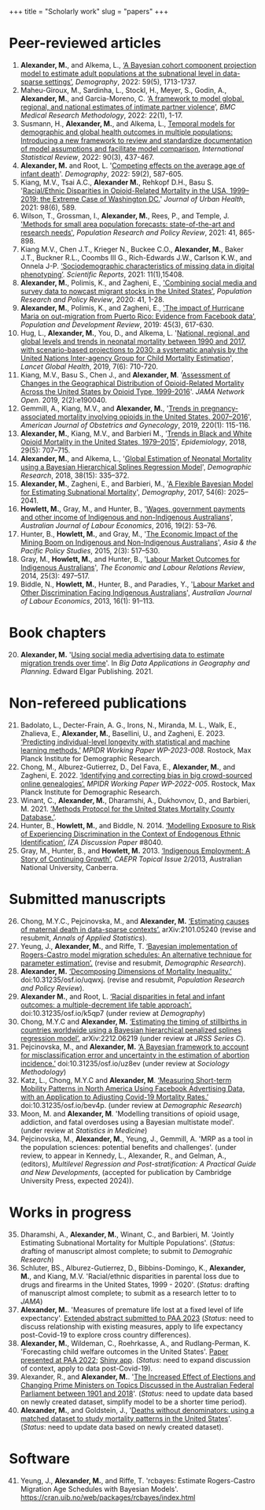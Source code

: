 +++
title = "Scholarly work"
slug = "papers"
+++


# Peer-reviewed articles

1. **Alexander, M.**, and Alkema, L., [‘A Bayesian cohort component projection model to estimate adult populations at the subnational level in data-sparse settings’](https://read.dukeupress.edu/demography/article/59/5/1713/318087/A-Bayesian-Cohort-Component-Projection-Model-to), *Demography*, 2022: 59(5), 1713-1737.
2. Maheu-Giroux, M., Sardinha, L., Stockl, H., Meyer, S., Godin, A., **Alexander, M.**, and Garcia-Moreno, C. ‘[A framework to model global, regional, and national estimates of intimate partner violence](https://bmcmedresmethodol.biomedcentral.com/articles/10.1186/s12874-022-01634-5)’, *BMC Medical Research Methodology*, 2022: 22(1), 1-17.
3. Susmann, H., **Alexander, M.**, and Alkema, L., [Temporal models for demographic and global health outcomes in multiple populations: Introducing a new framework to review and standardize documentation of model assumptions and facilitate model comparison](https://onlinelibrary.wiley.com/doi/10.1111/insr.12491), *International Statistical Review*,  2022: 90(3), 437-467.
4. **Alexander, M.** and Root, L. '[Competing effects on the average age of infant death](https://read.dukeupress.edu/demography/article/doi/10.1215/00703370-9779784/294667/Competing-Effects-on-the-Average-Age-of-Infant)'. *Demography*, 2022: 59(2), 587-605.
5. Kiang, M.V., Tsai A.C., **Alexander M.**, Rehkopf D.H., Basu S. '[Racial/Ethnic Disparities in Opioid-Related Mortality in the USA, 1999–2019: the Extreme Case of Washington DC.](https://pubmed.ncbi.nlm.nih.gov/34664185/)' *Journal of Urban Health*, 2021: 98(6), 589.
6. Wilson, T., Grossman, I., **Alexander, M.**, Rees, P., and Temple, J. ['Methods for small area population forecasts: state-of-the-art and research needs'](/pdf/prpr_small_area.pdf), *Population Research and Policy Review*, 2021: 41, 865-898.
7. Kiang M.V., Chen J.T., Krieger N., Buckee C.O., **Alexander, M.**, Baker J.T., Buckner R.L., Coombs III G., Rich-Edwards J.W., Carlson K.W., and Onnela J-P. [‘Sociodemographic characteristics of missing data in digital phenotyping’](https://www.nature.com/articles/s41598-021-94516-7). *Scientific Reports*, 2021: 11(1),15408.
8. **Alexander, M.**, Polimis, K., and Zagheni, E., ['Combining social media and survey data to nowcast migrant stocks in the United States'](https://link.springer.com/article/10.1007/s11113-020-09599-3), *Population Research and Policy Review*, 2020: 41, 1-28. 
9. **Alexander, M.**, Polimis, K., and Zagheni, E., ['The impact of Hurricane Maria on out-migration from Puerto Rico: Evidence from Facebook data'](/pdf/pdr.pdf), *Population and Development Review*,  2019: 45(3), 617-630. 
10. Hug, L., **Alexander, M.**, You, D., and Alkema, L. '[National, regional, and global levels and trends in neonatal mortality between 1990 and 2017, with scenario-based projections to 2030: a systematic analysis by the United Nations Inter-agency Group for Child Mortality Estimation](https://www.thelancet.com/journals/langlo/article/PIIS2214-109X(19)30163-9/fulltext)', *Lancet Global Health*, 2019, 7(6): 710-720. 
11. Kiang, M.V., Basu S., Chen J., and **Alexander, M**. '[Assessment of Changes in the Geographical Distribution of Opioid-Related Mortality Across the United States by Opioid Type, 1999-2016](https://jamanetwork.com/journals/jamanetworkopen/fullarticle/2725487)'. *JAMA Network Open*. 2019, 2(2):e190040.
12. Gemmill, A., Kiang, M.V., and **Alexander, M.**, '[Trends in pregnancy-associated mortality involving opioids in the United States, 2007–2016](/pdf/ajog.pdf)', *American Journal of Obstetrics and Gynecology*, 2019, 220(1): 115-116.
13. **Alexander, M.**, Kiang, M.V., and Barbieri M., '[Trends in Black and White Opioid Mortality in the United States, 1979–2015](https://journals.lww.com/epidem/Fulltext/2018/09000/Trends_in_Black_and_White_Opioid_Mortality_in_the.16.aspx)', *Epidemiology*, 2018, 29(5): 707–715.
14. **Alexander, M.**, and Alkema, L., '[Global Estimation of Neonatal Mortality using a Bayesian Hierarchical Splines Regression Model](https://www.demographic-research.org/volumes/vol38/15/default.htm)', *Demographic Research*, 2018, 38(15): 335–372.
15. **Alexander, M.**, Zagheni, E., and Barbieri, M., '[A Flexible Bayesian Model for Estimating Subnational Mortality](https://link.springer.com/article/10.1007/s13524-017-0618-7)', *Demography*, 2017, 54(6): 2025–2041.
16. **Howlett, M.**, Gray, M., and Hunter, B., '[Wages, government payments and other income of Indigenous and non-Indigenous Australians](/pdf/ajle_2016.pdf)', *Australian Journal of Labour Economics*, 2016, 19(2): 53–76.
17. Hunter, B., **Howlett, M.**, and Gray, M., '[The Economic Impact of the Mining Boom on Indigenous and Non-Indigenous Australians](https://onlinelibrary.wiley.com/doi/full/10.1002/app5.99#:~:text=Average%20household%20incomes%20are%20higher,employment%20rate%20in%20mining%20areas.)', *Asia & the Pacific Policy Studies*, 2015, 2(3): 517–530.
18. Gray, M., **Howlett, M.**, and Hunter, B., '[Labour Market Outcomes for Indigenous Australians](/pdf/elrr.pdf)', *The Economic and Labour Relations Review*, 2014, 25(3): 497–517.
19. Biddle, N., **Howlett, M.**, Hunter, B., and Paradies, Y., '[Labour Market and Other Discrimination Facing Indigenous Australians](/pdf/ajle_2013.pdf)', *Australian Journal of Labour Economics*, 2013, 16(1): 91–113.


# Book chapters

20. **Alexander, M.**  '[Using social media advertising data to estimate migration trends over time](/pdf/book_chapter.pdf)'. In *Big Data Applications in Geography and Planning*. Edward Elgar Publishing. 2021.

# Non-refereed publications

21. Badolato, L., Decter-Frain, A. G., Irons, N., Miranda, M. L., Walk, E., Zhalieva, E., **Alexander, M.**, Basellini, U., and Zagheni, E. 2023. [‘Predicting individual-level longevity with statistical and machine learning methods.’](https://www.demogr.mpg.de/papers/working/wp-2023-008.pdf) *MPIDR Working Paper WP-2023-008.* Rostock, Max Planck Institute for Demographic Research.
22. Chong, M., Alburez-Gutierrez, D., Del Fava, E., **Alexander, M.**, and Zagheni, E. 2022. [‘Identifying and correcting bias in big crowd-sourced online genealogies’.](https://www.demogr.mpg.de/papers/working/wp-2022-005.pdf) *MPIDR Working Paper WP-2022-005*. Rostock, Max Planck Institute for Demographic Research. 
23. Winant, C., **Alexander, M.**, Dharamshi, A., Dukhovnov, D., and Barbieri, M. 2021. [‘Methods Protocol for the United States Mortality County Database.’](https://usa.mortality.org/uploads/counties/USCountyBayesianEstimationMethodsProtocol20210927.pdf).
24. Hunter, B., **Howlett, M.**, and Biddle, N. 2014. [‘Modelling Exposure to Risk of Experiencing Discrimination in the Context of Endogenous Ethnic Identification’](https://docs.iza.org/dp8040.pdf), *IZA Discussion Paper* #8040. 
25. Gray, M., Hunter, B., and **Howlett, M.** 2013. [‘Indigenous Employment: A Story of Continuing Growth’](https://caepr.cass.anu.edu.au/sites/default/files/docs/TI2013_02_Gray__Employment_0.pdf), *CAEPR Topical Issue* 2/2013, Australian National University, Canberra. 

# Submitted manuscripts

26. Chong, M.Y.C., Pejcinovska, M., and **Alexander, M.** [‘Estimating causes of maternal death in data-sparse contexts’.](https://arxiv.org/abs/2101.05240) arXiv:2101.05240 (revise and resubmit, *Annals of Applied Statistics*).
27. Yeung, J., **Alexander, M.**, and Riffe, T. [‘Bayesian implementation of Rogers-Castro model migration schedules: An alternative technique for parameter estimation’.](/pdf/dr_rcbayes.pdf) (revise and resubmit, *Demographic Research*).
28. **Alexander, M.** [‘Decomposing Dimensions of Mortality Inequality.’](https://osf.io/preprints/socarxiv/uqwxj) doi:10.31235/osf.io/uqwxj. (revise and resubmit, *Population Research and Policy Review*).
29. **Alexander M.**, and Root, L. [‘Racial disparities in fetal and infant outcomes: a multiple-decrement life table approach’.](https://doi.org/10.31235/osf.io/k5qp7 ) doi:10.31235/osf.io/k5qp7 (under review at *Demography*)
30. Chong, M.Y.C and **Alexander, M.** [‘Estimating the timing of stillbirths in countries worldwide using a Bayesian hierarchical penalized splines regression model’.](https://arxiv.org/abs/2212.06219) arXiv:2212.06219 (under review at *JRSS Series C*).
31. Pejcinovska, M., and **Alexander, M.**  [‘A Bayesian framework to account for misclassification error and uncertainty in the estimation of abortion incidence.’](https://doi.org/10.31235/osf.io/uz8ev) doi:10.31235/osf.io/uz8ev (under review at *Sociology Methodology*)
32. Katz, L., Chong, M.Y.C and **Alexander, M**. [‘Measuring Short-term Mobility Patterns in North America Using Facebook Advertising Data, with an Application to Adjusting Covid-19 Mortality Rates.’](https://doi.org/10.31235/osf.io/bev4p) doi:10.31235/osf.io/bev4p. (under review at *Demographic Research*) 
33. Moon, M. and **Alexander, M**. 'Modelling transitions of opioid usage, addiction, and fatal overdoses using a Bayesian multistate model'. (under review at *Statistics in Medicine*)
34. Pejcinovska, M., **Alexander, M.**, Yeung, J., Gemmill, A. 'MRP as a tool in the population sciences: potential benefits and challenges'. (under review, to appear in Kennedy, L., Alexander, R., and Gelman, A., (editors), *Multilevel Regression and Post-stratification: A Practical Guide and New Developments*, (accepted for publication by Cambridge University Press, expected 2024)). 


# Works in progress

35. Dharamshi, A., **Alexander, M.**, Winant, C., and Barbieri, M. 'Jointly Estimating Subnational Mortality for Multiple Populations'. (*Status*: drafting of manuscript almost complete; to submit to *Demograhic Research*)
36. Schluter, BS., Alburez-Gutierrez, D., Bibbins-Domingo, K., **Alexander, M.**, and Kiang, M.V. 'Racial/ethnic disparities in parental loss due to drugs and firearms in the United States, 1999 - 2020'. (*Status*: drafting of manuscript almost complete; to submit as a research letter to to *JAMA*)
37. **Alexander, M.**. 'Measures of premature life lost at a fixed level of life expectancy'. [Extended abstract submitted to PAA 2023](/pdf/Te0.pdf) (*Status*: need to discuss relationship with existing measures, apply to life expectancy post-Covid-19 to explore cross country differences). 
38. **Alexander, M.**, Wildeman, C., Roehrkasse, A., and Rudlang-Perman, K. 'Forecasting child welfare outcomes in the United States'. [Paper presented at PAA 2022](/pdf/fc_paa.pdf); [Shiny app](https://monica-alexander.shinyapps.io/foster_care/). (*Status*: need to expand discussion of context, apply to data post-Covid-19).
39. Alexander, R., and **Alexander, M.**. '[The Increased Effect of Elections and Changing Prime Ministers on Topics Discussed in the Australian Federal Parliament between 1901 and 2018](https://arxiv.org/abs/2111.09299)'. (*Status*: need to update data based on newly created dataset, simplify model to be a shorter time period).
40. **Alexander, M.**, and Goldstein, J., '[Deaths without denominators: using a matched dataset to study mortality patterns in the United States](https://osf.io/preprints/socarxiv/q79ye/)'. (*Status*: need to update data based on newly created dataset).


# Software

41. Yeung, J., **Alexander, M.**, and Riffe, T. 'rcbayes: Estimate Rogers-Castro Migration Age Schedules with Bayesian Models'. https://cran.uib.no/web/packages/rcbayes/index.html

